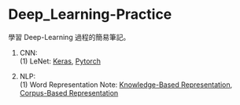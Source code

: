 # Deep_Learning-Practice
學習 Deep-Learning 過程的簡易筆記。

1. CNN:
<br>(1) LeNet: [Keras](https://github.com/HsiaSharpie/Deep_Learning-Practice/tree/master/LeNet_Keras), [Pytorch](https://github.com/HsiaSharpie/Deep_Learning-Practice/tree/master/LeNet_Pytorch)

2. NLP:
<br>(1) Word Representation Note: [Knowledge-Based Representation](https://github.com/HsiaSharpie/Deep_Learning-Practice/blob/master/knowledge-based%20representation.md), [Corpus-Based Representation](https://github.com/HsiaSharpie/Deep_Learning-Practice/blob/master/corpus-based%20representation.md)
